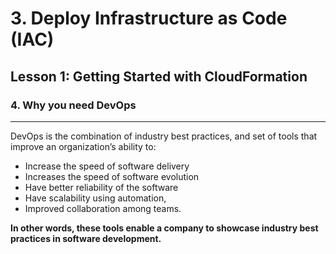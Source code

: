 # 3. Deploy Infrastructure as Code (IAC)

## Lesson 1: Getting Started with CloudFormation 


### 4. Why you need DevOps

___


DevOps is the combination of industry best practices, and set of tools that improve an organization’s ability to:

* Increase the speed of software delivery
* Increases the speed of software evolution
* Have better reliability of the software
* Have scalability using automation,
* Improved collaboration among teams.

**In other words, these tools enable a company to showcase industry best practices in software development.**

